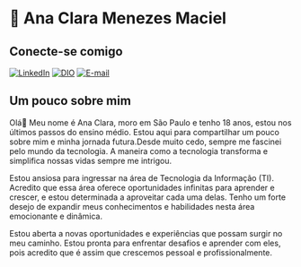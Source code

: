 # 👋 Ana Clara Menezes Maciel

## Conecte-se comigo
[![LinkedIn](https://img.shields.io/badge/LinkedIn-0077B5?style=for-the-badge&logo=linkedin&logoColor=white)](www.linkedin.com/in/ana-clara-menezes-maciel-7598b6b2)   [![DIO](https://img.shields.io/badge/📘DIO-7289DA?style=for-the-badge&logo=DIO&logoColor=white)](https://www.dio.me/users/mm197572)    [![E-mail](https://img.shields.io/badge/-Email-000?style=for-the-badge&logo=microsoft-outlook&logoColor=007BFF)](mailto:mm197572@gmail.com)


## Um pouco sobre mim

Olá👋 Meu nome é Ana Clara, moro em São Paulo e tenho 18 anos, estou nos últimos passos do ensino médio. Estou aqui para compartilhar um pouco sobre mim e minha jornada futura.Desde muito cedo, sempre me fascinei pelo mundo da tecnologia. A maneira como a tecnologia transforma e simplifica nossas vidas sempre me intrigou. 

Estou ansiosa para ingressar na área de Tecnologia da Informação (TI). Acredito que essa área oferece oportunidades infinitas para aprender e crescer, e estou determinada a aproveitar cada uma delas. Tenho um forte desejo de expandir meus conhecimentos e habilidades nesta área emocionante e dinâmica.

Estou aberta a novas oportunidades e experiências que possam surgir no meu caminho. Estou pronta para enfrentar desafios e aprender com eles, pois acredito que é assim que crescemos pessoal e profissionalmente.
